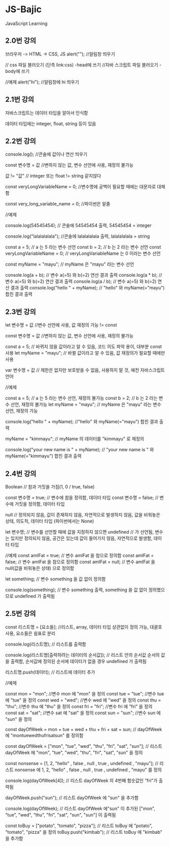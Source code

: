 # JS-Bajic

JavaScript Learning

## 2.0번 강의

브라우저 -> HTML -> CSS, JS
alert(""); //알림창 띄우기

<link rel="stylesheet" href="style.css" /> // css 파일 블러오기 (단측 link:css) -head에 쓰기
<script src="app.js"></script> //자바 스크립트 파일 블러오기 -body에 쓰기

//예제
alert("hi"); //알림창에 hi 띄우기

## 2.1번 강의

자바스크립트는 데이터 타입을 알아서 인식함

데이터 타입에는 integer, float, string 등이 있음

## 2.2번 강의

console.log(); //콘솔에 값이나 연산 띄우기

const 변수명 = 값 //변하지 않는 값, 변수 선언에 사용, 재정의 불가능

값 != "값" // integer 또는 float != string 같지않다

const veryLongVariableName = 0; //변수명에 공백이 필요할 때에는 대문자로 대체함

const very_long_variable_name = 0; //파이썬은 밑줄

//예제

console.log(54545454); // 콘솔에 54545454 출력, 54545454 = integer

console.log("lalalalalala"); //콘솔에 lalalalalala 출력, lalalalalala = string

const a = 5; // a 는 5 라는 변수 선언
const b = 2; // b 는 2 라는 변수 선언
const veryLongVariableName = 0; // veryLongVariableName 는 0 이라는 변수 선언

const myName = "mayu"; // myName 은 "mayu" 라는 변수 선언

console.log(a + b); // 변수 a(=5) 와 b(=2) 연산 결과 출력
console.log(a \* b); // 변수 a(=5) 와 b(=2) 연산 결과 출력
console.log(a / b); // 변수 a(=5) 와 b(=2) 연산 결과 출력
console.log("hello " + myName); // "hello" 와 myName(="mayu") 합친 결과 출력

## 2.3번 강의

let 변수명 = 값 //변수 선언에 사용, 값 재정의 가능 != const

const 변수명 = 값 //변하지 않는 값, 변수 선언에 사용, 재정의 불가능

const a = 5; // 바뀌지 않을 값이라고 알 수 있음, 코드 의도 파악 용이, 대부분 const 사용
let myName = "mayu"; // 바뀔 값이라고 알 수 있음, 값 재정의가 필요할 때에만 사용

var 변수명 = 값 // 제한은 없지만 보호받을 수 없음, 사용하지 말 것, 예전 자바스크립트 언어

//예제

const a = 5; // a 는 5 라는 변수 선언, 재정의 불가능
const b = 2; // b 는 2 라는 변수 선언, 재정의 불가능
let myName = "mayu"; // myName 은 "mayu" 라는 변수 선언, 재정의 가능

console.log("hello " + myName); //"hello" 와 myName(="mayu") 합친 결과 출력

myName = "kimmayu"; // myName 의 데이터를 "kimmayu" 로 재정의

console.log("your new name is " + myName); // "your new name is " 와 myName(="kimmayu") 합친 결과 출력

## 2.4번 강의

Boolean // 참과 거짓을 가짐(1, 0 / true, false)

const 변수명 = true; // 변수에 참을 정의함, 데이터 타입
const 변수명 = false; // 변수에 거짓을 정의함, 데이터 타입

null // 정의되지 않음, 값이 존재하지 않음, 자연적으로 발생하지 않음, 값을 비워놓은 상태, 의도적, 데이터 타입 (파이썬에서는 None)

let 변수명; // 변수를 선언할 때에 값을 지정하지 않으면
undefined // 가 선언됨, 변수는 있지만 정의되지 않음, 공간은 있는데 값이 들어가지 않음, 자연적으로 발생함, 데이터 타입

//예제
const amIFat = true; // 변수 amIFat 을 참으로 정의함
const amIFat = false; // 변수 amIFat 을 참으로 정의함
const amIFat = null; // 변수 amIFat 을 null(값을 비워놓은 상태) 으로 정의함

let something; // 변수 something 을 값 없이 정의함

console.log(something); // 변수 something 출력, something 을 값 없이 정의했으므로 undefined 가 출력됨

## 2.5번 강의

const 리스트명 = [요소들]; //리스트, array, 데이터 타입 상관없이 정의 가능, 대괄호 사용, 요소들은 쉼표로 분리

console.log(리스트명); // 리스트를 출력함

console.log(리스트명[출력하려는 데이터의 순서값]); // 리스트 안의 순서값 순서의 값을 출력함, 순서값에 정의된 순서에 데이터가 없을 경우 undefined 가 출력됨

리스트명.push(데이터); // 리스트에 데이터 추가

//예제

const mon = "mon"; //변수 mon 에 "mon" 을 정의
const tue = "tue"; //변수 tue 에 "tue" 을 정의
const wed = "wed"; //변수 wed 에 "wed" 을 정의
const thu = "thu"; //변수 thu 에 "thu" 을 정의
const fri = "fri"; //변수 fri 에 "fri" 을 정의
const sat = "sat"; //변수 sat 에 "sat" 을 정의
const sun = "sun"; //변수 sun 에 "sun" 을 정의

const dayOfWeek = mon + tue + wed + thu + fri + sat + sun; // dayOfWeek 에 "montuewedthufrisatsun" 를 정의함

const dayOfWeek = ["mon", "tue", "wed", "thu", "fri", "sat", "sun"]; // 리스트 dayOfWeek 에 "mon", "tue", "wed", "thu", "fri", "sat", "sun" 을 정의

const nonsense = [1, 2, "hello" , false , null , true , undefined , "mayu"]; // 리스트 nonsense 에 1, 2, "hello" , false , null , true , undefined , "mayu" 를 정의

console.log(dayOfWeek[4]); // 리스트 dayOfWeek 의 4번째 함숫값인 "fri"가 출력됨

dayOfWeek.push("sun"); // 리스트 dayOfWeek 에 "sun" 을 추가함

console.log(dayOfWeek); // 리스트 dayOfWeek 에"sun" 이 추가된 ["mon", "tue", "wed", "thu", "fri", "sat", "sun", "sun"] 이 출력됨

const toBuy = ["potato", "tomato", "pizza"]; // 리스트 toBuy 에 "potato", "tomato", "pizza" 을 정의
toBuy.push("kimbab"); // 리스트 toBuy 에 "kimbab" 을 추가함

